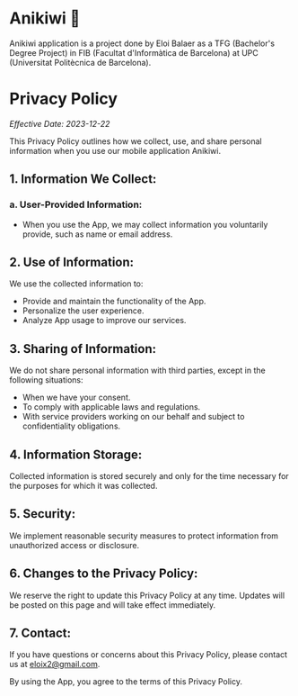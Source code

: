 # Anikiwi 🥝
Anikiwi application is a project done by Eloi Balaer as a TFG (Bachelor's Degree Project) in FIB (Facultat d'Informàtica de Barcelona) at UPC (Universitat Politècnica de Barcelona).

# Privacy Policy

*Effective Date: 2023-12-22*

This Privacy Policy outlines how we collect, use, and share personal information when you use our mobile application Anikiwi.

## 1. Information We Collect:

### a. User-Provided Information:
   - When you use the App, we may collect information you voluntarily provide, such as name or email address.

## 2. Use of Information:

We use the collected information to:

- Provide and maintain the functionality of the App.
- Personalize the user experience.
- Analyze App usage to improve our services.

## 3. Sharing of Information:

We do not share personal information with third parties, except in the following situations:

- When we have your consent.
- To comply with applicable laws and regulations.
- With service providers working on our behalf and subject to confidentiality obligations.

## 4. Information Storage:

Collected information is stored securely and only for the time necessary for the purposes for which it was collected.

## 5. Security:

We implement reasonable security measures to protect information from unauthorized access or disclosure.

## 6. Changes to the Privacy Policy:

We reserve the right to update this Privacy Policy at any time. Updates will be posted on this page and will take effect immediately.

## 7. Contact:

If you have questions or concerns about this Privacy Policy, please contact us at eloix2@gmail.com.

By using the App, you agree to the terms of this Privacy Policy.
